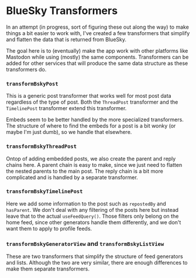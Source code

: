 # BlueSky Transformers

In an attempt (in progress, sort of figuring these out along the way) to make things a bit easier to work with, I've
created a few transformers that simplify and flatten the data that is returned from BlueSky.

The goal here is to (eventually) make the app work with other platforms like Mastodon while using (mostly) the same
components. Transformers can be added for other services that will produce the same data structure as these transformers
do.

### `transformBskyPost`

This is a generic post transformer that works well for most post data regardless of the type of post. Both the
`ThreadPost` transformer and the `TimelinePost` transformer extend this transformer.

Embeds seem to be better handled by the more specialized transformers. The structure of where to find the embeds
for a post is a bit wonky (or maybe I'm just dumb), so we handle that elsewhere.

### `transformBskyThreadPost`

Ontop of adding embedded posts, we also create the parent and reply chains here. A parent chain is easy to make, since
we just need to flatten the nested parents to the main post. The reply chain is a bit more complicated and is handled
by a separate transformer.

### `transformBskyTimelinePost`

Here we add some information to the post such as `repostedBy` and `hasParent`. We don't deal with any filtering of the
posts here but instead leave that to the actual `useFeedQuery()`. Those filters only belong on the home feed, since
other generators handle them differently, and we don't want them to apply to profile feeds.

### `transformBskyGeneratorView` and `transformBskyListView`

These are two transformers that simplify the structure of feed generators and lists. Although the two are very similar,
there are enough differences to make them separate transformers.
